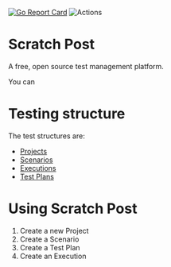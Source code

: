 
[![Go Report Card](https://goreportcard.com/badge/github.com/curious-kitten/scratch-post)](https://goreportcard.com/report/github.com/curious-kitten/scratch-post) ![Actions](https://github.com/curious-kitten/scratch-post/workflows/Pull%20Requests/badge.svg)

# Scratch Post
A free, open source test management platform. 

You can 

# Testing structure

The test structures are:
 * [Projects](./docs/proto/execution.md)
 * [Scenarios](./docs/proto/scenario.md)
 * [Executions](./docs/proto/execution.md) 
 * [Test Plans](./docs/proto/testplan.md)

# Using Scratch Post

1. Create a new Project
2. Create a Scenario
3. Create a Test Plan
4. Create an Execution 

